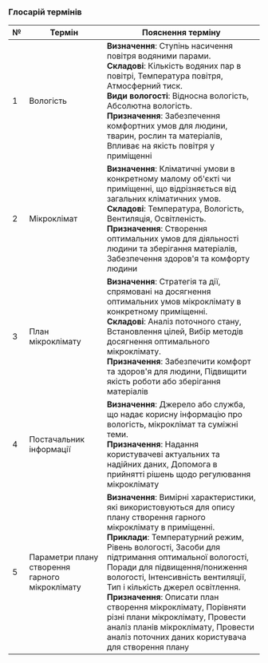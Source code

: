 ### Глосарій термінів

| № | Термін | Пояснення терміну |
| --- | --- | --- |
| 1 | Вологість | **Визначення**: Ступінь насичення повітря водяними парами.<br> **Складові**: Кількість водяних пар в повітрі, Температура повітря, Атмосферний тиск.<br> **Види вологості**: Відносна вологість, Абсолютна вологість.<br> **Призначення**: Забезпечення комфортних умов для людини, тварин, рослин та матеріалів, Впливає на якість повітря у приміщенні |
| 2 | Мікроклімат | **Визначення**: Кліматичні умови в конкретному малому об'єкті чи приміщенні, що відрізняється від загальних кліматичних умов.<br> **Складові**: Температура, Вологість, Вентиляція, Освітленість. <br>**Призначення**: Створення оптимальних умов для діяльності людини та зберігання матеріалів, Забезпечення здоров'я та комфорту людини |
| 3 | План мікроклімату | **Визначення**: Стратегія та дії, спрямовані на досягнення оптимальних умов мікроклімату в конкретному приміщенні. <br>**Складові**: Аналіз поточного стану, Встановлення цілей, Вибір методів досягнення оптимального мікроклімату.<br> **Призначення**: Забезпечити комфорт та здоров'я для людини, Підвищити якість роботи або зберігання матеріалів |
| 4 | Постачальник інформації | **Визначення**: Джерело або служба, що надає корисну інформацію про вологість, мікроклімат та суміжні теми.<br> **Призначення**: Надання користувачеві актуальних та надійних даних, Допомога в прийнятті рішень щодо регулювання мікроклімату |
| 5 | Параметри плану створення гарного мікроклімату | **Визначення**: Вимірні характеристики, які використовуються для опису плану створення гарного мікроклімату в приміщенні.<br> **Приклади**: Температурний режим, Рівень вологості, Засоби для підтримання оптимальної вологості, Поради для підвищення/пониження вологості, Інтенсивність вентиляції, Тип і кількість джерел освітлення.<br> **Призначення**: Описати план створення мікроклімату, Порівняти різні плани мікроклімату, Провести аналіз планів мікроклімату, Провести аналіз поточних даних користувача для створення плану |
